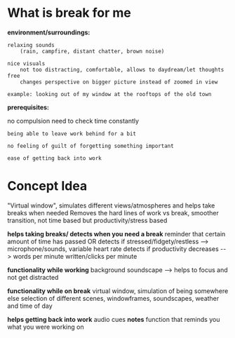# What is break for me

**environment/surroundings:**

    relaxing sounds
        (rain, campfire, distant chatter, brown noise)

    nice visuals
        not too distracting, comfortable, allows to daydream/let thoughts free
        changes perspective on bigger picture instead of zoomed in view

    example: looking out of my window at the rooftops of the old town

**prerequisites:**

no compulsion need to check time constantly
 
    being able to leave work behind for a bit

    no feeling of guilt of forgetting something important
 
    ease of getting back into work





# Concept Idea

"Virtual window", simulates different views/atmospheres and helps take breaks when needed 
Removes the hard lines of work vs break, smoother transition, not time based but productivity/stress based 

**helps taking breaks/ detects when you need a break**
    reminder that certain amount of time has passed OR
    detects if stressed/fidgety/restless --> microphone/sounds, variable heart rate
    detects if productivity decreases --> words per minute written/clicks per minute

**functionality while working**
    background soundscape --> helps to focus and not get distracted

**functionality while on break**
    virtual window, simulation of being somewhere else
    selection of different scenes, windowframes, soundscapes, weather and time of day


**helps getting back into work** 
    audio cues
    **notes** function that reminds you what you were working on